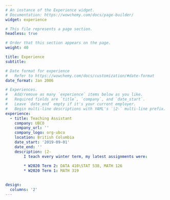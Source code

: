 ```yaml
---
# An instance of the Experience widget.
# Documentation: https://wowchemy.com/docs/page-builder/
widget: experience

# This file represents a page section.
headless: true

# Order that this section appears on the page.
weight: 40

title: Experience
subtitle:

# Date format for experience
#   Refer to https://wowchemy.com/docs/customization/#date-format
date_format: Jan 2006

# Experiences.
#   Add/remove as many `experience` items below as you like.
#   Required fields are `title`, `company`, and `date_start`.
#   Leave `date_end` empty if it's your current employer.
#   Begin multi-line descriptions with YAML's `|2-` multi-line prefix.
experience:
  - title: Teaching Assistant
    company: UBCO
    company_url: ''
    company_logo: org-ubco
    location: British Columbia
    date_start: '2019-09-01'
    date_end: ''
    description: |2-
        I teach every winter term, my latest assignments were:
        
        * W2020 Term 2: DATA 410\STAT 538, MATH 126
        * W2020 Term 1: MATH 319
        

design:
  columns: '2'
---
```

